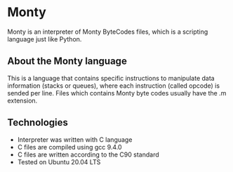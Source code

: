 # Monty
Monty is an interpreter of Monty ByteCodes files, which is a scripting language just like Python.

## About the **Monty language**
This is a language that contains specific instructions to manipulate data information (stacks or queues), where each instruction (called opcode) is sended per line. Files which contains Monty byte codes usually have the .m extension.

## Technologies
* Interpreter was written with C language
* C files are compiled using gcc 9.4.0
* C files are written according to the C90 standard
* Tested on Ubuntu 20.04 LTS
